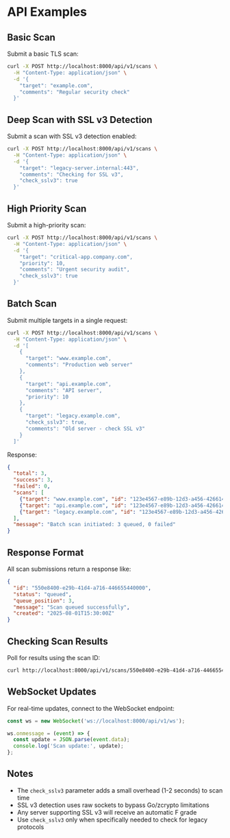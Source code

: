 # API Examples

## Basic Scan

Submit a basic TLS scan:

```bash
curl -X POST http://localhost:8000/api/v1/scans \
  -H "Content-Type: application/json" \
  -d '{
    "target": "example.com",
    "comments": "Regular security check"
  }'
```

## Deep Scan with SSL v3 Detection

Submit a scan with SSL v3 detection enabled:

```bash
curl -X POST http://localhost:8000/api/v1/scans \
  -H "Content-Type: application/json" \
  -d '{
    "target": "legacy-server.internal:443",
    "comments": "Checking for SSL v3",
    "check_sslv3": true
  }'
```

## High Priority Scan

Submit a high-priority scan:

```bash
curl -X POST http://localhost:8000/api/v1/scans \
  -H "Content-Type: application/json" \
  -d '{
    "target": "critical-app.company.com",
    "priority": 10,
    "comments": "Urgent security audit",
    "check_sslv3": true
  }'
```

## Batch Scan

Submit multiple targets in a single request:

```bash
curl -X POST http://localhost:8000/api/v1/scans \
  -H "Content-Type: application/json" \
  -d '[
    {
      "target": "www.example.com",
      "comments": "Production web server"
    },
    {
      "target": "api.example.com",
      "comments": "API server",
      "priority": 10
    },
    {
      "target": "legacy.example.com",
      "check_sslv3": true,
      "comments": "Old server - check SSL v3"
    }
  ]'
```

Response:
```json
{
  "total": 3,
  "success": 3,
  "failed": 0,
  "scans": [
    {"target": "www.example.com", "id": "123e4567-e89b-12d3-a456-426614174000", "status": "queued"},
    {"target": "api.example.com", "id": "123e4567-e89b-12d3-a456-426614174001", "status": "queued"},
    {"target": "legacy.example.com", "id": "123e4567-e89b-12d3-a456-426614174002", "status": "queued"}
  ],
  "message": "Batch scan initiated: 3 queued, 0 failed"
}
```

## Response Format

All scan submissions return a response like:

```json
{
  "id": "550e8400-e29b-41d4-a716-446655440000",
  "status": "queued",
  "queue_position": 3,
  "message": "Scan queued successfully",
  "created": "2025-08-01T15:30:00Z"
}
```

## Checking Scan Results

Poll for results using the scan ID:

```bash
curl http://localhost:8000/api/v1/scans/550e8400-e29b-41d4-a716-446655440000
```

## WebSocket Updates

For real-time updates, connect to the WebSocket endpoint:

```javascript
const ws = new WebSocket('ws://localhost:8000/api/v1/ws');

ws.onmessage = (event) => {
  const update = JSON.parse(event.data);
  console.log('Scan update:', update);
};
```

## Notes

- The `check_sslv3` parameter adds a small overhead (1-2 seconds) to scan time
- SSL v3 detection uses raw sockets to bypass Go/zcrypto limitations
- Any server supporting SSL v3 will receive an automatic F grade
- Use `check_sslv3` only when specifically needed to check for legacy protocols